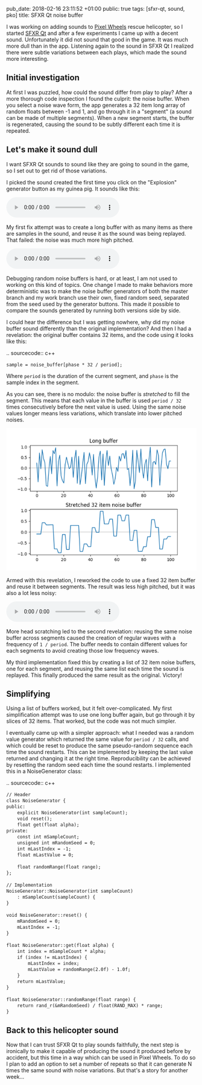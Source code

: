 pub_date: 2018-02-16 23:11:52 +01:00
public: true
tags: [sfxr-qt, sound, pko]
title: SFXR Qt noise buffer

I was working on adding sounds to [Pixel Wheels][] rescue helicopter, so I started [SFXR Qt][] and after a few experiments I came up with a decent sound. Unfortunately it did not sound that good in the game. It was much more dull than in the app. Listening again to the sound in SFXR Qt I realized there were subtle variations between each plays, which made the sound more interesting.

[Pixel Wheels]: /projects/pixelwheels/
[SFXR Qt]: https://github.com/agateau/sfxr-qt

## Initial investigation

At first I was puzzled, how could the sound differ from play to play? After a more thorough code inspection I found the culprit: the noise buffer. When you select a noise wave form, the app generates a 32 item long array of random floats between -1 and 1, and go through it in a "segment" (a sound can be made of multiple segments). When a new segment starts, the buffer is regenerated, causing the sound to be subtly different each time it is repeated.

## Let's make it sound dull

I want SFXR Qt sounds to sound like they are going to sound in the game, so I set out to get rid of those variations.

I picked the sound created the first time you click on the "Explosion" generator button as my guinea pig. It sounds like this:

<audio controls>
  <source src="reference.wav">
</audio>

My first fix attempt was to create a long buffer with as many items as there are samples in the sound, and reuse it as the sound was being replayed. That failed: the noise was much more high pitched.

<audio controls>
  <source src="high-pitched.wav">
</audio>

<!-- break -->

Debugging random noise buffers is hard, or at least, I am not used to working on this kind of topics. One change I made to make behaviors more deterministic was to make the noise buffer generators of both the master branch and my work branch use their own, fixed random seed, separated from the seed used by the generator buttons. This made it possible to compare the sounds generated by running both versions side by side.

I could hear the difference but I was getting nowhere, why did my noise buffer sound differently than the original implementation? And then I had a revelation: the original buffer contains 32 items, and the code using it looks like this:

.. sourcecode:: c++

    sample = noise_buffer[phase * 32 / period];

Where `period` is the duration of the current segment, and `phase` is the sample index in the segment.

As you can see, there is no modulo: the noise buffer is *stretched* to fill the segment. This means that each value in the buffer is used `period / 32` times consecutively before the next value is used. Using the same noise values longer means less variations, which translate into lower pitched noises.

![Comparison of the two generated noises](noises.png)

Armed with this revelation, I reworked the code to use a fixed 32 item buffer and reuse it between segments. The result was less high pitched, but it was also a lot less noisy:

<audio controls>
  <source src="low-waves.wav">
</audio>

More head scratching led to the second revelation: reusing the same noise buffer across segments caused the creation of regular waves with a frequency of `1 / period`. The buffer needs to contain different values for each segments to avoid creating those low frequency waves.

My third implementation fixed this by creating a list of 32 item noise buffers, one for each segment, and reusing the same list each time the sound is replayed. This finally produced the same result as the original. Victory!

## Simplifying

Using a list of buffers worked, but it felt over-complicated. My first simplification attempt was to use one long buffer again, but go through it by slices of 32 items. That worked, but the code was not much simpler.

I eventually came up with a simpler approach: what I needed was a random value generator which returned the same value for `period / 32` calls, and which could be reset to produce the same pseudo-random sequence each time the sound restarts. This can be implemented by keeping the last value returned and changing it at the right time. Reproducibility can be achieved by resetting the random seed each time the sound restarts. I implemented this in a NoiseGenerator class:

.. sourcecode:: c++

    // Header
    class NoiseGenerator {
    public:
        explicit NoiseGenerator(int sampleCount);
        void reset();
        float get(float alpha);
    private:
        const int mSampleCount;
        unsigned int mRandomSeed = 0;
        int mLastIndex = -1;
        float mLastValue = 0;

        float randomRange(float range);
    };

    // Implementation
    NoiseGenerator::NoiseGenerator(int sampleCount)
        : mSampleCount(sampleCount) {
    }

    void NoiseGenerator::reset() {
        mRandomSeed = 0;
        mLastIndex = -1;
    }

    float NoiseGenerator::get(float alpha) {
        int index = mSampleCount * alpha;
        if (index != mLastIndex) {
            mLastIndex = index;
            mLastValue = randomRange(2.0f) - 1.0f;
        }
        return mLastValue;
    }

    float NoiseGenerator::randomRange(float range) {
        return rand_r(&mRandomSeed) / float(RAND_MAX) * range;
    }

## Back to this helicopter sound

Now that I can trust SFXR Qt to play sounds faithfully, the next step is ironically to make it capable of producing the sound it produced before by accident, but this time in a way which can be used in Pixel Wheels. To do so I plan to add an option to set a number of repeats so that it can generate N times the same sound with noise variations. But that's a story for another week...
